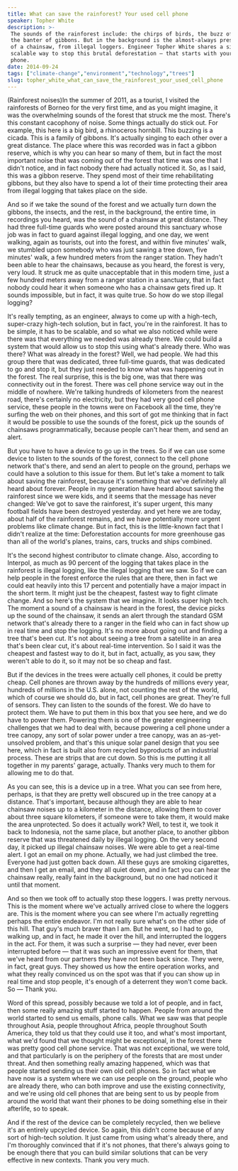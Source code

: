 ```yaml
---
title: What can save the rainforest? Your used cell phone
speaker: Topher White
description: >-
 The sounds of the rainforest include: the chirps of birds, the buzz of cicadas,
 the banter of gibbons. But in the background is the almost-always present sound
 of a chainsaw, from illegal loggers. Engineer Topher White shares a simple,
 scalable way to stop this brutal deforestation — that starts with your old cell
 phone.
date: 2014-09-24
tags: ["climate-change","environment","technology","trees"]
slug: topher_white_what_can_save_the_rainforest_your_used_cell_phone
---
```


(Rainforest noises)In the summer of 2011, as a tourist, I visited the rainforests of
Borneo for the very first time, and as you might imagine, it was the overwhelming sounds
of the forest that struck me the most. There's this constant cacophony of noise. Some
things actually do stick out. For example, this here is a big bird, a rhinoceros hornbill.
This buzzing is a cicada. This is a family of gibbons. It's actually singing to each other
over a great distance. The place where this was recorded was in fact a gibbon reserve,
which is why you can hear so many of them, but in fact the most important noise that was
coming out of the forest that time was one that I didn't notice, and in fact nobody there
had actually noticed it. So, as I said, this was a gibbon reserve. They spend most of their
time rehabilitating gibbons, but they also have to spend a lot of their time protecting
their area from illegal logging that takes place on the side.

And so if we take the sound of the forest and we actually turn down the gibbons, the
insects, and the rest, in the background, the entire time, in recordings you heard, was
the sound of a chainsaw at great distance. They had three full-time guards who were posted
around this sanctuary whose job was in fact to guard against illegal logging, and one day,
we went walking, again as tourists, out into the forest, and within five minutes' walk, we
stumbled upon somebody who was just sawing a tree down, five minutes' walk, a few hundred
meters from the ranger station. They hadn't been able to hear the chainsaws, because as
you heard, the forest is very, very loud. It struck me as quite unacceptable that in this
modern time, just a few hundred meters away from a ranger station in a sanctuary, that in
fact nobody could hear it when someone who has a chainsaw gets fired up. It sounds
impossible, but in fact, it was quite true. So how do we stop illegal logging?

It's really tempting, as an engineer, always to come up with a high-tech, super-crazy
high-tech solution, but in fact, you're in the rainforest. It has to be simple, it has to
be scalable, and so what we also noticed while were there was that everything we needed
was already there. We could build a system that would allow us to stop this using what's
already there. Who was there? What was already in the forest? Well, we had people. We had
this group there that was dedicated, three full-time guards, that was dedicated to go and
stop it, but they just needed to know what was happening out in the forest. The real
surprise, this is the big one, was that there was connectivity out in the forest. There
was cell phone service way out in the middle of nowhere. We're talking hundreds of
kilometers from the nearest road, there's certainly no electricity, but they had very good
cell phone service, these people in the towns were on Facebook all the time, they're
surfing the web on their phones, and this sort of got me thinking that in fact it would be
possible to use the sounds of the forest, pick up the sounds of chainsaws
programmatically, because people can't hear them, and send an alert.

But you have to have a device to go up in the trees. So if we can use some device to
listen to the sounds of the forest, connect to the cell phone network that's there, and
send an alert to people on the ground, perhaps we could have a solution to this issue for
them. But let's take a moment to talk about saving the rainforest, because it's something
that we've definitely all heard about forever. People in my generation have heard about
saving the rainforest since we were kids, and it seems that the message has never changed:
We've got to save the rainforest, it's super urgent, this many football fields have been
destroyed yesterday. and yet here we are today, about half of the rainforest remains, and
we have potentially more urgent problems like climate change. But in fact, this is the
little-known fact that I didn't realize at the time: Deforestation accounts for more
greenhouse gas than all of the world's planes, trains, cars, trucks and ships
combined.

It's the second highest contributor to climate change. Also, according to Interpol, as
much as 90 percent of the logging that takes place in the rainforest is illegal logging,
like the illegal logging that we saw. So if we can help people in the forest enforce the
rules that are there, then in fact we could eat heavily into this 17 percent and
potentially have a major impact in the short term. It might just be the cheapest, fastest
way to fight climate change. And so here's the system that we imagine. It looks super high
tech. The moment a sound of a chainsaw is heard in the forest, the device picks up the
sound of the chainsaw, it sends an alert through the standard GSM network that's already
there to a ranger in the field who can in fact show up in real time and stop the logging.
It's no more about going out and finding a tree that's been cut. It's not about seeing a
tree from a satellite in an area that's been clear cut, it's about real-time
intervention. So I said it was the cheapest and fastest way to do it, but in fact,
actually, as you saw, they weren't able to do it, so it may not be so cheap and
fast.

But if the devices in the trees were actually cell phones, it could be pretty cheap. Cell
phones are thrown away by the hundreds of millions every year, hundreds of millions in the
U.S. alone, not counting the rest of the world, which of course we should do, but in fact,
cell phones are great. They're full of sensors. They can listen to the sounds of the
forest. We do have to protect them. We have to put them in this box that you see here, and
we do have to power them. Powering them is one of the greater engineering challenges that
we had to deal with, because powering a cell phone under a tree canopy, any sort of solar
power under a tree canopy, was an as-yet-unsolved problem, and that's this unique solar
panel design that you see here, which in fact is built also from recycled byproducts of an
industrial process. These are strips that are cut down. So this is me putting it all
together in my parents' garage, actually. Thanks very much to them for allowing me to do
that.

As you can see, this is a device up in a tree. What you can see from here, perhaps, is
that they are pretty well obscured up in the tree canopy at a distance. That's important,
because although they are able to hear chainsaw noises up to a kilometer in the distance,
allowing them to cover about three square kilometers, if someone were to take them, it
would make the area unprotected. So does it actually work? Well, to test it, we took it
back to Indonesia, not the same place, but another place, to another gibbon reserve that
was threatened daily by illegal logging. On the very second day, it picked up illegal
chainsaw noises. We were able to get a real-time alert. I got an email on my phone.
Actually, we had just climbed the tree. Everyone had just gotten back down. All these guys
are smoking cigarettes, and then I get an email, and they all quiet down, and in fact you
can hear the chainsaw really, really faint in the background, but no one had noticed it 
until that moment.

And so then we took off to actually stop these loggers. I was pretty nervous. This is the
moment where we've actually arrived close to where the loggers are. This is the moment
where you can see where I'm actually regretting perhaps the entire endeavor. I'm not
really sure what's on the other side of this hill. That guy's much braver than I am. But
he went, so I had to go, walking up, and in fact, he made it over the hill, and
interrupted the loggers in the act. For them, it was such a surprise — they had never,
ever been interrupted before — that it was such an impressive event for them, that we've
heard from our partners they have not been back since. They were, in fact, great guys.
They showed us how the entire operation works, and what they really convinced us on the
spot was that if you can show up in real time and stop people, it's enough of a deterrent
they won't come back. So — Thank you.

Word of this spread, possibly because we told a lot of people, and in fact, then some
really amazing stuff started to happen. People from around the world started to send us
emails, phone calls. What we saw was that people throughout Asia, people throughout
Africa, people throughout South America, they told us that they could use it too, and
what's most important, what we'd found that we thought might be exceptional, in the forest
there was pretty good cell phone service. That was not exceptional, we were told, and that
particularly is on the periphery of the forests that are most under threat. And then
something really amazing happened, which was that people started sending us their own old
cell phones. So in fact what we have now is a system where we can use people on the
ground, people who are already there, who can both improve and use the existing
connectivity, and we're using old cell phones that are being sent to us by people from
around the world that want their phones to be doing something else in their afterlife, so
to speak.

And if the rest of the device can be completely recycled, then we believe it's an entirely
upcycled device. So again, this didn't come because of any sort of high-tech solution. It
just came from using what's already there, and I'm thoroughly convinced that if it's not
phones, that there's always going to be enough there that you can build similar solutions
that can be very effective in new contexts. Thank you very much.

<!--
ad_duration=3.33
comment_count=97
event="TEDxCERN"
external_start_time=0
intro_duration=11.82
is_subtitle_required="False"
is_talk_featured="True"
language="en"
language_swap="False"
native_language="en"
number_of_related_talks=6
number_of_speakers=1
number_of_subtitled_videos=31
number_of_tags=4
number_of_talk_download_languages=31
number_of_talk_more_resources=0
number_of_talk_recommendations=0
number_of_talks_take_actions=0
post_ad_duration=0.83
published_timestamp="2015-03-03 15:46:32"
recording_date="2014-09-24"
speaker_description="Conservation technologist"
speaker_is_published=1
speaker_name="Topher White"
talk_name="What can save the rainforest? Your used cell phone"
talks_tags=["climate-change","environment","technology","trees"]
url_audio="https://download.ted.com/talks/TopherWhite_2014X.mp3?apikey=acme-roadrunner"
url_photo_speaker="https://pe.tedcdn.com/images/ted/ddb0bae6f3d3bcdb51366648928a1d7bbfff73d0_254x191.jpg"
url_photo_talk="https://pe.tedcdn.com/images/ted/669b823fdebb68cb659363018b74c98be560e139_2880x1620.jpg"
url_webpage="https://www.ted.com/talks/topher_white_what_can_save_the_rainforest_your_used_cell_phone"
video_type_name="TEDx Talk"
-->